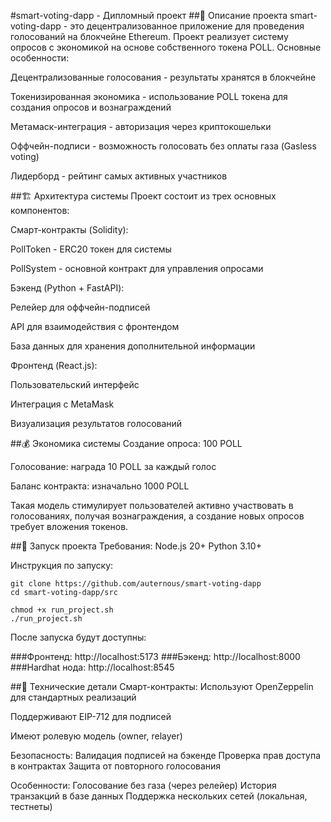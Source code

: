 #smart-voting-dapp - Дипломный проект
##📌 Описание проекта
smart-voting-dapp - это децентрализованное приложение для проведения голосований на блокчейне Ethereum. Проект реализует систему опросов с экономикой на основе собственного токена POLL. Основные особенности:

Децентрализованные голосования - результаты хранятся в блокчейне

Токенизированная экономика - использование POLL токена для создания опросов и вознаграждений

Метамаск-интеграция - авторизация через криптокошельки

Оффчейн-подписи - возможность голосовать без оплаты газа (Gasless voting)

Лидерборд - рейтинг самых активных участников

##🏗 Архитектура системы
Проект состоит из трех основных компонентов:

Смарт-контракты (Solidity):

PollToken - ERC20 токен для системы

PollSystem - основной контракт для управления опросами

Бэкенд (Python + FastAPI):

Релейер для оффчейн-подписей

API для взаимодействия с фронтендом

База данных для хранения дополнительной информации

Фронтенд (React.js):

Пользовательский интерфейс

Интеграция с MetaMask

Визуализация результатов голосований

##💰 Экономика системы
Создание опроса: 100 POLL

Голосование: награда 10 POLL за каждый голос

Баланс контракта: изначально 1000 POLL

Такая модель стимулирует пользователей активно участвовать в голосованиях, получая вознаграждения, а создание новых опросов требует вложения токенов.

##🚀 Запуск проекта
Требования:
Node.js 20+
Python 3.10+

Инструкция по запуску:

```
git clone https://github.com/auternous/smart-voting-dapp
cd smart-voting-dapp/src
```
```
chmod +x run_project.sh
./run_project.sh
```

После запуска будут доступны:

###Фронтенд: http://localhost:5173
###Бэкенд: http://localhost:8000
###Hardhat нода: http://localhost:8545

##🔧 Технические детали
Смарт-контракты:
Используют OpenZeppelin для стандартных реализаций

Поддерживают EIP-712 для подписей

Имеют ролевую модель (owner, relayer)

Безопасность:
Валидация подписей на бэкенде
Проверка прав доступа в контрактах
Защита от повторного голосования

Особенности:
Голосование без газа (через релейер)
История транзакций в базе данных
Поддержка нескольких сетей (локальная, тестнеты)
